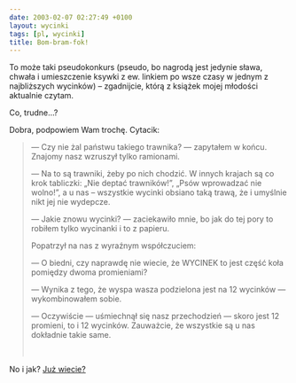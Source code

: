 ```yaml
---
date: 2003-02-07 02:27:49 +0100
layout: wycinki
tags: [pl, wycinki]
title: Bom-bram-fok!
---
```


To może taki pseudokonkurs (pseudo, bo nagrodą jest jedynie sława, chwała i umieszczenie ksywki z ew. linkiem po wsze czasy w jednym z najbliższych wycinków) – zgadnijcie, którą z książek mojej młodości aktualnie czytam.

Co, trudne…?

Dobra, podpowiem Wam trochę. Cytacik:

> — Czy nie żal państwu takiego trawnika? — zapytałem w końcu. Znajomy nasz wzruszył tylko ramionami.
>
> — Na to są trawniki, żeby po nich chodzić. W innych krajach są co krok tabliczki: „Nie deptać trawników!”, „Psów wprowadzać nie wolno!”, a u nas – wszystkie wycinki obsiano taką trawą, że i umyślnie nikt jej nie wydepcze.
>
> — Jakie znowu wycinki? — zaciekawiło mnie, bo jak do tej pory to robiłem tylko wycinanki i to z papieru.
>
> Popatrzył na nas z wyraźnym współczuciem:
>
> — O biedni, czy naprawdę nie wiecie, że WYCINEK to jest część koła pomiędzy dwoma promieniami?
>
> — Wynika z tego, że wyspa wasza podzielona jest na 12 wycinków — wykombinowałem sobie.
>
> — Oczywiście — uśmiechnął się nasz przechodzień — skoro jest 12 promieni, to i 12 wycinków. Zauważcie, że wszystkie są u nas dokładnie takie same.
>
>  

No i jak? [Już wiecie?](/about 'skrzynka kontaktowa')
